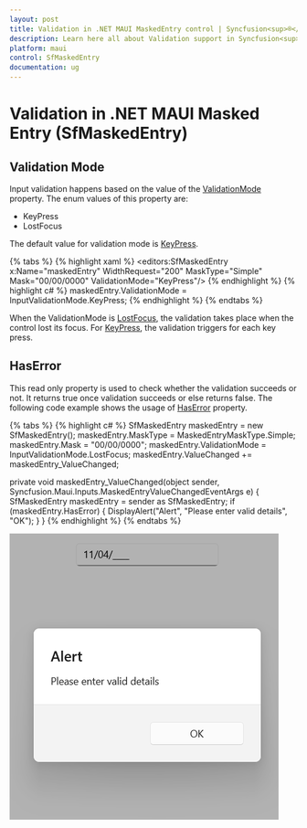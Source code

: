 ```yaml
---
layout: post
title: Validation in .NET MAUI MaskedEntry control | Syncfusion<sup>®</sup>
description: Learn here all about Validation support in Syncfusion<sup>®</sup> .NET MAUI Masked Entry (SfMaskedEntry) control and more.
platform: maui
control: SfMaskedEntry
documentation: ug 
---
```

# Validation in .NET MAUI Masked Entry (SfMaskedEntry)

## Validation Mode

Input validation happens based on the value of the [ValidationMode](https://help.syncfusion.com/cr/maui/Syncfusion.Maui.Inputs.SfMaskedEntry.html#Syncfusion_Maui_Inputs_SfMaskedEntry_ValidationMode) property. The enum values of this property are:

* KeyPress
* LostFocus

The default value for validation mode is [KeyPress](https://help.syncfusion.com/cr/maui/Syncfusion.Maui.Inputs.InputValidationMode.html#Syncfusion_Maui_Inputs_InputValidationMode_KeyPress).

{% tabs %}
{% highlight xaml %}
<editors:SfMaskedEntry x:Name="maskedEntry"
                        WidthRequest="200"
                        MaskType="Simple" Mask="00/00/0000" ValidationMode="KeyPress"/>
{% endhighlight %}
{% highlight c# %}
maskedEntry.ValidationMode = InputValidationMode.KeyPress;
{% endhighlight %}
{% endtabs %}

When the ValidationMode is [LostFocus](https://help.syncfusion.com/cr/maui/Syncfusion.Maui.Inputs.InputValidationMode.html#Syncfusion_Maui_Inputs_InputValidationMode_LostFocus), the validation takes place when the control lost its focus. For  [KeyPress](https://help.syncfusion.com/cr/maui/Syncfusion.Maui.Inputs.InputValidationMode.html#Syncfusion_Maui_Inputs_InputValidationMode_KeyPress), the validation triggers for each key press.

## HasError

This read only property is used to check whether the validation succeeds or not. It returns true once validation succeeds or else returns false. The following code example shows the usage of [HasError](https://help.syncfusion.com/cr/maui/Syncfusion.Maui.Inputs.SfMaskedEntry.html#Syncfusion_Maui_Inputs_SfMaskedEntry_HasError) property.

{% tabs %}
{% highlight c# %}
SfMaskedEntry maskedEntry = new SfMaskedEntry();
maskedEntry.MaskType = MaskedEntryMaskType.Simple;
maskedEntry.Mask = "00/00/0000";
maskedEntry.ValidationMode = InputValidationMode.LostFocus;
maskedEntry.ValueChanged += maskedEntry_ValueChanged;

 private void maskedEntry_ValueChanged(object sender, Syncfusion.Maui.Inputs.MaskedEntryValueChangedEventArgs e)
 {
     SfMaskedEntry maskedEntry = sender as SfMaskedEntry;
     if (maskedEntry.HasError)
     {
         DisplayAlert("Alert", "Please enter valid details", "OK");
     }
 }
{% endhighlight %}
{% endtabs %}

![HasError](MaskedEntry_Images/MaskedEntry_HasError.png)
